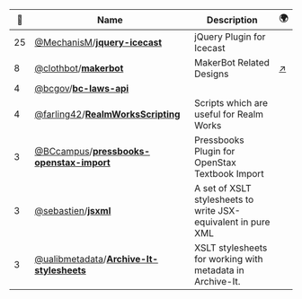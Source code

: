 |:star2: | Name | Description | 🌍|
|---|---|---|---|
|25|[@MechanisM](https://github.com/MechanisM)/[**jquery-icecast**](https://github.com/MechanisM/jquery-icecast)|jQuery Plugin for Icecast||
|8|[@clothbot](https://github.com/clothbot)/[**makerbot**](https://github.com/clothbot/makerbot)|MakerBot Related Designs|[:arrow_upper_right:](http://clothbot.com/wiki/MakerBotNumberNine)|
|4|[@bcgov](https://github.com/bcgov)/[**bc-laws-api**](https://github.com/bcgov/bc-laws-api)|||
|4|[@farling42](https://github.com/farling42)/[**RealmWorksScripting**](https://github.com/farling42/RealmWorksScripting)|Scripts which are useful for Realm Works||
|3|[@BCcampus](https://github.com/BCcampus)/[**pressbooks-openstax-import**](https://github.com/BCcampus/pressbooks-openstax-import)|Pressbooks Plugin for OpenStax Textbook Import||
|3|[@sebastien](https://github.com/sebastien)/[**jsxml**](https://github.com/sebastien/jsxml)|A set of XSLT stylesheets to write JSX-equivalent in pure XML||
|3|[@ualibmetadata](https://github.com/ualibmetadata)/[**Archive-It-stylesheets**](https://github.com/ualibmetadata/Archive-It-stylesheets)|XSLT stylesheets for working with metadata in Archive-It.||

